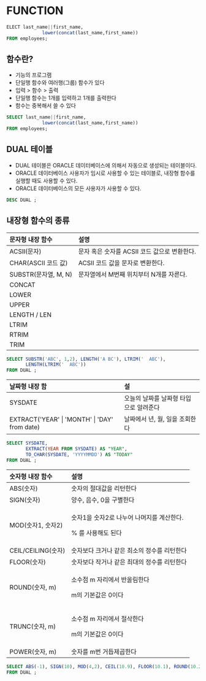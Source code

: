 # FUNCTION

```sql
ELECT last_name||first_name, 
             lower(concat(last_name,first_name))
FROM employees;
```

## 함수란?

* 기능의 프로그램 
* 단일행 함수와 여러행\(그룹\) 함수가 있다 
* 입력 &gt; 함수 &gt; 출력 
* 단일행 함수는 1개를 입력하고 1개를 출력한다 
* 함수는 중복해서 쓸 수 있다 

```sql
SELECT last_name||first_name, 
             lower(concat(last_name,first_name))
FROM employees;
```

## DUAL 테이블

* DUAL 테이블은 ORACLE 데이터베이스에 의해서 자동으로 생성되는 테이블이다. 
* ORACLE 데이터베이스 사용자가 임시로 사용할 수 있는 테이블로, 내장형 함수를 실행할 때도 사용할 수 있다. 
* ORACLE 데이터베이스의 모든 사용자가 사용할 수 있다. 

```sql
DESC DUAL ;
```

## 내장형 함수의 종류

| 문자형 내장 함수 | 설명 |
| :--- | :--- |
| ACSII\(문자\) | 문자 혹은 숫자를 ACSII 코드 값으로 변환한다. |
| CHAR\(ASCII 코드 값\) | ACSII 코드 값을 문자로 변환한다. |
| SUBSTR\(문자열, M, N\) | 문자열에서 M번째 위치부터 N개를 자른다. |
| CONCAT |  |
| LOWER |  |
| UPPER |  |
| LENGTH / LEN |  |
| LTRIM |  |
| RTRIM |  |
| TRIM |  |

```sql
SELECT SUBSTR('ABC', 1,2), LENGTH('A BC'), LTRIM('  ABC'), 
       LENGTH(LTRIM('  ABC'))
FROM DUAL ;
```

| 날짜형 내장 함 | 설 |
| :--- | :--- |
| SYSDATE | 오늘의 날짜를 날짜형 타입으로 알려준다 |
| EXTRACT\('YEAR' \| 'MONTH' \| 'DAY' from date\) | 날짜에서 년, 월, 일을 조회한다 |

```sql
SELECT SYSDATE, 
       EXTRACT(YEAR FROM SYSDATE) AS "YEAR", 
       TO_CHAR(SYSDATE, 'YYYYMMDD') AS "TODAY"
FROM DUAL ;
```

<table>
  <thead>
    <tr>
      <th style="text-align:left">&#xC22B;&#xC790;&#xD615; &#xB0B4;&#xC7A5; &#xD568;&#xC218;</th>
      <th style="text-align:left">&#xC124;&#xBA85;</th>
    </tr>
  </thead>
  <tbody>
    <tr>
      <td style="text-align:left">ABS(&#xC22B;&#xC790;)</td>
      <td style="text-align:left">&#xC22B;&#xC790;&#xC758; &#xC808;&#xB300;&#xAC12;&#xC744; &#xB9AC;&#xD134;&#xD55C;&#xB2E4;</td>
    </tr>
    <tr>
      <td style="text-align:left">SIGN(&#xC22B;&#xC790;)</td>
      <td style="text-align:left">&#xC591;&#xC218;, &#xC74C;&#xC218;, 0&#xC744; &#xAD6C;&#xBCC4;&#xD55C;&#xB2E4;</td>
    </tr>
    <tr>
      <td style="text-align:left">MOD(&#xC22B;&#xC790;1, &#xC22B;&#xC790;2)</td>
      <td style="text-align:left">
        <p>&#xC22B;&#xC790;1&#xC744; &#xC22B;&#xC790;2&#xB85C; &#xB098;&#xB204;&#xC5B4;
          &#xB098;&#xBA38;&#xC9C0;&#xB97C; &#xACC4;&#xC0B0;&#xD55C;&#xB2E4;.</p>
        <p>% &#xB97C; &#xC0AC;&#xC6A9;&#xD574;&#xB3C4; &#xB41C;&#xB2E4;</p>
      </td>
    </tr>
    <tr>
      <td style="text-align:left">CEIL/CEILING(&#xC22B;&#xC790;)</td>
      <td style="text-align:left">&#xC22B;&#xC790;&#xBCF4;&#xB2E4; &#xD06C;&#xAC70;&#xB098; &#xAC19;&#xC740;
        &#xCD5C;&#xC18C;&#xC758; &#xC815;&#xC218;&#xB97C; &#xB9AC;&#xD134;&#xD55C;&#xB2E4;</td>
    </tr>
    <tr>
      <td style="text-align:left">FLOOR(&#xC22B;&#xC790;)</td>
      <td style="text-align:left">&#xC22B;&#xC790;&#xBCF4;&#xB2E4; &#xC791;&#xAC70;&#xB098; &#xAC19;&#xC740;
        &#xCD5C;&#xB300;&#xC758; &#xC815;&#xC218;&#xB97C; &#xB9AC;&#xD134;&#xD55C;&#xB2E4;</td>
    </tr>
    <tr>
      <td style="text-align:left">ROUND(&#xC22B;&#xC790;, m)</td>
      <td style="text-align:left">
        <p>&#xC18C;&#xC218;&#xC810; m &#xC790;&#xB9AC;&#xC5D0;&#xC11C; &#xBC18;&#xC62C;&#xB9BC;&#xD55C;&#xB2E4;</p>
        <p>m&#xC758; &#xAE30;&#xBCF8;&#xAC12;&#xC740; 0&#xC774;&#xB2E4;</p>
      </td>
    </tr>
    <tr>
      <td style="text-align:left">TRUNC(&#xC22B;&#xC790;, m)</td>
      <td style="text-align:left">
        <p>&#xC18C;&#xC218;&#xC810; m &#xC790;&#xB9AC;&#xC5D0;&#xC11C; &#xC808;&#xC0AD;&#xD55C;&#xB2E4;</p>
        <p>m&#xC758; &#xAE30;&#xBCF8;&#xAC12;&#xC740; 0&#xC774;&#xB2E4;</p>
      </td>
    </tr>
    <tr>
      <td style="text-align:left">POWER(&#xC22B;&#xC790;, m)</td>
      <td style="text-align:left">&#xC22B;&#xC790;&#xB97C; m&#xBC88; &#xAC70;&#xB4ED;&#xC81C;&#xACF1;&#xD55C;&#xB2E4;</td>
    </tr>
  </tbody>
</table>

```sql
SELECT ABS(-1), SIGN(10), MOD(4,2), CEIL(10.9), FLOOR(10.1), ROUND(10.222,1)
FROM DUAL ;
```

